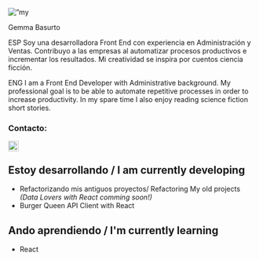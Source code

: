 <p align=”center”>
<img width=”200" height=”200" src=”https://user-images.githubusercontent.com/44656020/145608579-9e5bf72b-0c12-45c7-bea6-b0a6e85fd2f5.png" alt=”my banner”>
</p>

Gemma Basurto

ESP
Soy una desarrolladora Front End con experiencia en Administración y Ventas. Contribuyo a las empresas al automatizar procesos productivos e incrementar los resultados.
Mi creatividad se inspira por cuentos ciencia ficción.

ENG
I am a Front End Developer with Administrative background. My professional goal is to be able to automate repetitive processes in order to increase productivity.  In my spare time I also enjoy reading  science fiction short stories.


                                                                                                                                         
 ### Contacto:

<a href="https://www.linkedin.com/in/gemma-basurto-gomez/"><img align="left" src="https://raw.githubusercontent.com/yushi1007/yushi1007/main/images/linkedin.svg" alt="Gemma Basurto | LinkedIn" width="21px"/></a>
</br>

## Estoy desarrollando / I am currently developing 

- Refactorizando mis antiguos proyectos/ Refactoring My old projects  _(Data Lovers with React comming soon!)_
- Burger Queen API Client with React

## Ando aprendiendo / I'm currently learning

- React 



